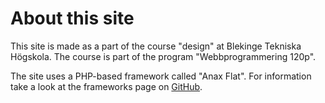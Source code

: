 About this site
==============================================

This site is made as a part of the course "design" at Blekinge Tekniska Högskola. The course is part of the program "Webbprogrammering 120p".

The site uses a PHP-based framework called "Anax Flat".
For information take a look at the frameworks page on [GitHub](https://github.com/mosbth/anax).
